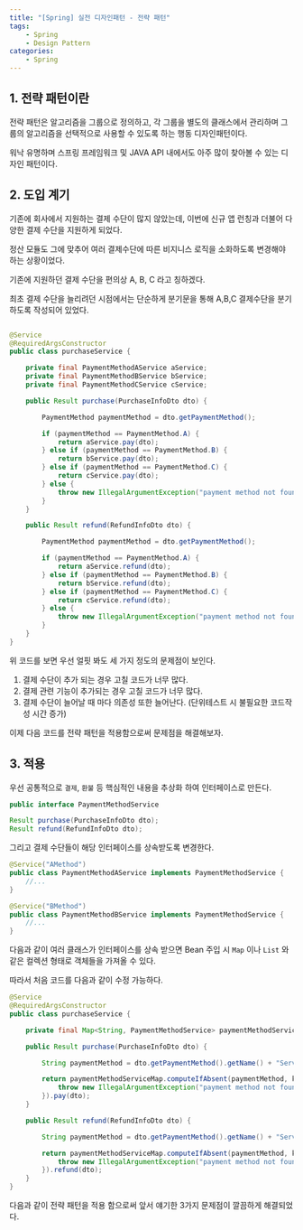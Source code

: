 ```yaml
---
title: "[Spring] 실전 디자인패턴 - 전략 패턴"
tags: 
    - Spring
    - Design Pattern
categories:
    - Spring
---
```


## 1. 전략 패턴이란
전략 패턴은 알고리즘을 그룹으로 정의하고, 각 그룹을 별도의 클래스에서 관리하며 그룹의 알고리즘을 선택적으로 사용할 수 있도록 하는 행동 디자인패턴이다.

워낙 유명하며 스프링 프레임워크 및 JAVA API 내에서도 아주 많이 찾아볼 수 있는 디자인 패턴이다.

## 2. 도입 계기
기존에 회사에서 지원하는 결제 수단이 많지 않았는데, 이번에 신규 앱 런칭과 더불어 다양한 결제 수단을 지원하게 되었다.

정산 모듈도 그에 맞추어 여러 결제수단에 따른 비지니스 로직을 소화하도록 변경해야 하는 상황이었다.

기존에 지원하던 결제 수단을 편의상 A, B, C 라고 칭하겠다.

최초 결제 수단을 늘리려던 시점에서는 단순하게 분기문을 통해 A,B,C 결제수단을 분기하도록 작성되어 있었다.

```java

@Service
@RequiredArgsConstructor
public class purchaseService {

    private final PaymentMethodAService aService;
    private final PaymentMethodBService bService;
    private final PaymentMethodCService cService;

    public Result purchase(PurchaseInfoDto dto) {

        PaymentMethod paymentMethod = dto.getPaymentMethod();

        if (paymentMethod == PaymentMethod.A) {
            return aService.pay(dto);
        } else if (paymentMethod == PaymentMethod.B) {
            return bService.pay(dto);
        } else if (paymentMethod == PaymentMethod.C) {
            return cService.pay(dto);
        } else {
            throw new IllegalArgumentException("payment method not found");
        }
    }

    public Result refund(RefundInfoDto dto) {

        PaymentMethod paymentMethod = dto.getPaymentMethod();

        if (paymentMethod == PaymentMethod.A) {
            return aService.refund(dto);
        } else if (paymentMethod == PaymentMethod.B) {
            return bService.refund(dto);
        } else if (paymentMethod == PaymentMethod.C) {
            return cService.refund(dto);
        } else {
            throw new IllegalArgumentException("payment method not found");
        }
    }
}

```

위 코드를 보면 우선 얼핏 봐도 세 가지 정도의 문제점이 보인다.

1. 결제 수단이 추가 되는 경우 고칠 코드가 너무 많다.
2. 결제 관련 기능이 추가되는 경우 고칠 코드가 너무 많다.
3. 결제 수단이 늘어날 때 마다 의존성 또한 늘어난다. (단위테스트 시 불필요한 코드작성 시간 증가)

이제 다음 코드를 전략 패턴을 적용함으로써 문제점을 해결해보자.

## 3. 적용

우선 공통적으로 `결제`, `환불` 등 핵심적인 내용을 추상화 하여 인터페이스로 만든다.

```java
public interface PaymentMethodService

Result purchase(PurchaseInfoDto dto);
Result refund(RefundInfoDto dto);
```

그리고 결제 수단들이 해당 인터페이스를 상속받도록 변경한다.

```java
@Service("AMethod")
public class PaymentMethodAService implements PaymentMethodService {
    //...
}
```

```java
@Service("BMethod")
public class PaymentMethodBService implements PaymentMethodService {
    //...
}
```

다음과 같이 여러 클래스가 인터페이스를 상속 받으면 Bean 주입 시 `Map` 이나 `List` 와 같은 컬렉션 형태로 객체들을 가져올 수 있다.

따라서 처음 코드를 다음과 같이 수정 가능하다.

```java
@Service
@RequiredArgsConstructor
public class purchaseService {

    private final Map<String, PaymentMethodService> paymentMethodServiceMap;

    public Result purchase(PurchaseInfoDto dto) {

        String paymentMethod = dto.getPaymentMethod().getName() + "Service";

        return paymentMethodServiceMap.computeIfAbsent(paymentMethod, key -> {
            throw new IllegalArgumentException("payment method not found");
        }).pay(dto);
    }

    public Result refund(RefundInfoDto dto) {

        String paymentMethod = dto.getPaymentMethod().getName() + "Service";

        return paymentMethodServiceMap.computeIfAbsent(paymentMethod, key -> {
            throw new IllegalArgumentException("payment method not found");
        }).refund(dto);
    }
}
```

다음과 같이 전략 패턴을 적용 함으로써 앞서 얘기한 3가지 문제점이 깔끔하게 해결되었다.